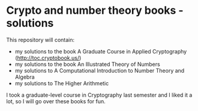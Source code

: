 # Crypto and number theory books - solutions
This repository will contain:
- my solutions to the book A Graduate Course in Applied Cryptography (http://toc.cryptobook.us/)
- my solutions to the book An Illustrated Theory of Numbers
- my solutions to A Computational Introduction to Number Theory and Algebra
- my solutions to The Higher Arithmetic

I took a graduate-level course in Cryptography last semester and I liked it a lot,
so I will go over these books for fun.
